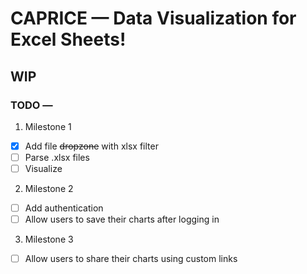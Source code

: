 # CAPRICE — Data Visualization for Excel Sheets!

## WIP

### TODO —

1. Milestone 1

- [x] Add file ~~dropzone~~ with xlsx filter
- [ ] Parse .xlsx files
- [ ] Visualize

2. Milestone 2

- [ ] Add authentication
- [ ] Allow users to save their charts after logging in

3. Milestone 3

- [ ] Allow users to share their charts using custom links
